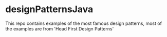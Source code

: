 # designPatternsJava
This repo contains examples of the most famous design patterns, most of the examples are from 'Head First Design Patterns'
